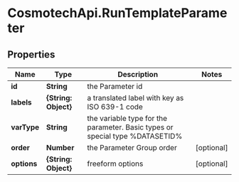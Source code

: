 # CosmotechApi.RunTemplateParameter

## Properties

Name | Type | Description | Notes
------------ | ------------- | ------------- | -------------
**id** | **String** | the Parameter id | 
**labels** | **{String: Object}** | a translated label with key as ISO 639-1 code | 
**varType** | **String** | the variable type for the parameter. Basic types or special type %DATASETID% | 
**order** | **Number** | the Parameter Group order | [optional] 
**options** | **{String: Object}** | freeform options | [optional] 



